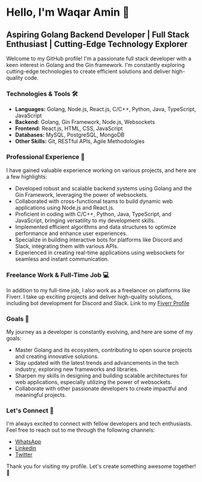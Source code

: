 # Hello, I'm Waqar Amin 👋

## Aspiring Golang Backend Developer | Full Stack Enthusiast | Cutting-Edge Technology Explorer

Welcome to my GitHub profile! I'm a passionate full stack developer with a keen interest in Golang and the Gin framework. I'm constantly exploring cutting-edge technologies to create efficient solutions and deliver high-quality code.

### Technologies & Tools 🛠️

- **Languages:** Golang, Node.js, React.js, C/C++, Python, Java, TypeScript, JavaScript
- **Backend:** Golang, Gin Framework, Node.js, Websockets
- **Frontend:** React.js, HTML, CSS, JavaScript
- **Databases:** MySQL, PostgreSQL, MongoDB
- **Other Skills:** Git, RESTful APIs, Agile Methodologies

### Professional Experience 💼

I have gained valuable experience working on various projects, and here are a few highlights:

- Developed robust and scalable backend systems using Golang and the Gin Framework, leveraging the power of websockets.
- Collaborated with cross-functional teams to build dynamic web applications using Node.js and React.js.
- Proficient in coding with C/C++, Python, Java, TypeScript, and JavaScript, bringing versatility to my development skills.
- Implemented efficient algorithms and data structures to optimize performance and enhance user experiences.
- Specialize in building interactive bots for platforms like Discord and Slack, integrating them with various APIs.
- Experienced in creating real-time applications using websockets for seamless and instant communication.

### Freelance Work & Full-Time Job 💻

In addition to my full-time job, I also work as a freelancer on platforms like Fiverr. I take up exciting projects and deliver high-quality solutions, including bot development for Discord and Slack.
Link to my [Fiverr Profile](https://www.linkedin.com/in/vacaramin)

### Goals 🌱

My journey as a developer is constantly evolving, and here are some of my goals:

- Master Golang and its ecosystem, contributing to open source projects and creating innovative solutions.
- Stay updated with the latest trends and advancements in the tech industry, exploring new frameworks and libraries.
- Sharpen my skills in designing and building scalable architectures for web applications, especially utilizing the power of websockets.
- Collaborate with other passionate developers to create impactful and meaningful projects.

### Let's Connect 🤝

I'm always excited to connect with fellow developers and tech enthusiasts. Feel free to reach out to me through the following channels:

- [WhatsApp]([https://www.linkedin.com/in/vacaramin](https://wa.link/5x48ip))
- [Linkedin](https://www.linkedin.com/in/vacaramin)
- [Twitter](https://twitter.com/vacaramin)

Thank you for visiting my profile. Let's create something awesome together! 🚀
